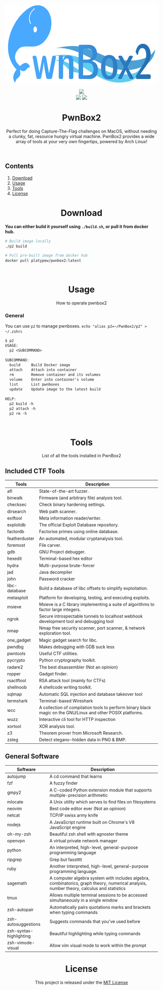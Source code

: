 <div align="center">
    <img width="640" height="259" src="images/logo-rectangle.png"/>
    <br/>
    <br/>
    <a href="https://gitlab.com/PlatyPew/PwnBox2/pipelines/latest"><img src="https://gitlab.com/PlatyPew/Pwnbox2/badges/master/pipeline.svg"></a>
    <br/>
    <a href="https://gitlab.com/PlatyPew/PwnBox2/-/blob/master/LICENSE"><img src="https://img.shields.io/badge/license-MIT-green.svg"></a>
    <a href="https://hub.docker.com/_/docker"><img src="https://img.shields.io/badge/docker-19.03.8-blue.svg"></a>
    <br/>
    <h1>PwnBox2</h1>
    <p>Perfect for doing Capture-The-Flag challenges on MacOS, without needing a clunky, fat, resource hungry virtual machine. PwnBox2 provides a wide array of tools at your very own fingertips, powered by Arch Linux!</p>
    <br/>
</div>

## Contents
1. [Download](#download)
2. [Usage](#usage)
3. [Tools](#tools)
4. [License](#license)

<div align="center">
    <h1>Download</h1>
</div>

**You can either build it yourself using `./build.sh`, or pull it from docker hub.**

```bash
# Build image locally
./p2 build
```

```bash
# Pull pre-built image from docker hub
docker pull platypew/pwnbox2:latest
```

<br/>
<div align="center">
    <h1>Usage</h1>
    <p>How to operate pwnbox2</p>
</div>

### General
You can use `p2` to manage pwnboxes. `echo "alias p2=~/PwnBox2/p2" > ~/.zshrc`

```
$ p2
USAGE:
  p2 <SUBCOMMAND>

SUBCOMMAND:
  build     Build Docker image
  attach    Attach into container
  rm        Remove container and its volumes
  volume    Enter into container's volume
  list      List pwnboxes
  update    Update image to the latest build

HELP:
  p2 build -h
  p2 attach -h
  p2 rm -h
```

<br/>
<div align="center">
    <h1>Tools</h1>
    <p>List of all the tools installed in PwnBox2</p>
</div>

## Included CTF Tools
| Tools         | Description                                                                                                 |
|---------------|-------------------------------------------------------------------------------------------------------------|
| afl           | State-of-the-art fuzzer.                                                                                    |
| binwalk       | Firmware (and arbitrary file) analysis tool.                                                                |
| checksec      | Check binary hardening settings.                                                                            |
| dirsearch     | Web path scanner.                                                                                           |
| exiftool      | Meta information reader/writer.                                                                             |
| exploitdb     | The official Exploit Database repository.                                                                   |
| factordb      | Factorise primes using online database.                                                                     |
| featherduster | An automated, modular cryptanalysis tool.                                                                   |
| foremost      | File carver.                                                                                                |
| gdb           | GNU Project debugger.                                                                                       |
| hexedit       | Terminal-based hex editor                                                                                   |
| hydra         | Multi-purpose brute-forcer                                                                                  |
| jad           | Java decompiler                                                                                             |
| john          | Password cracker                                                                                            |
| libc-database | Build a database of libc offsets to simplify exploitation.                                                  |
| metasploit    | Platform for developing, testing, and executing exploits.                                                   |
| msieve        | Msieve is a C library implementing a suite of algorithms to factor large integers.                          |
| ngrok         | Secure introspectable tunnels to localhost webhook development tool and debugging tool                      |
| nmap          | Nmap free security scanner, port scanner, & network exploration tool.                                       |
| one_gadget    | Magic gadget search for libc.                                                                               |
| pwndbg        | Makes debugging with GDB suck less                                                                          |
| pwntools      | Useful CTF utilities.                                                                                       |
| pycrypto      | Python cryptography toolkit.                                                                                |
| radare2       | The best disassembler (Not an opinion)                                                                      |
| ropper        | Gadget finder.                                                                                              |
| rsactftool    | RSA attack tool (mainly for CTFs)                                                                           |
| shellnoob     | A shellcode writing toolkit.                                                                                |
| sqlmap        | Automatic SQL injection and database takeover tool                                                          |
| termshark     | Terminal-based Wireshark                                                                                    |
| wcc           | A collection of compilation tools to perform binary black magic on the GNU/Linux and other POSIX platforms. |
| wuzz          | Interactive cli tool for HTTP inspection                                                                    |
| xortool       | XOR analysis tool.                                                                                          |
| z3            | Theorem prover from Microsoft Research.                                                                     |
| zsteg         | Detect stegano-hidden data in PNG & BMP.                                                                    |

## General Software
| Software                                                               | Description                                                                                                                              |
|------------------------------------------------------------------------|------------------------------------------------------------------------------------------------------------------------------------------|
| autojump                                                               | A cd command that learns                                                                                                                 |
| fzf                                                                    | A fuzzy finder                                                                                                                           |
| gmpy2                                                                  | A C-coded Python extension module that supports multiple-precision arithmetic                                                            |
| mlocate                                                                | A Unix utility which serves to find files on filesystems                                                                                 |
| neovim                                                                 | Best code editor ever (Not an opinion)                                                                                                   |
| netcat                                                                 | TCP/IP swiss army knife                                                                                                                  |
| nodejs                                                                 | A JavaScript runtime built on Chrome's V8 JavaScript engine                                                                              |
| oh-my-zsh                                                              | Beautiful zsh shell with agnoster theme                                                                                                  |
| openvpn                                                                | A virtual private network manager                                                                                                        |
| python                                                                 | An interpreted, high-level, general-purpose programming language                                                                         |
| ripgrep                                                                | Grep but fasstttt                                                                                                                        |
| ruby                                                                   | Another interpreted, high-level, general-purpose programming language.                                                                   |
| sagemath                                                               | A computer algebra system with includes algebra, combinatorics, graph theory, numerical analysis, number theory, calculus and statistics |
| tmux                                                                   | Allows multiple terminal sessions to be accessed simultaneously in a single window                                                       |
| zsh-autopair                                                           | Automatically pairs quotations marks and brackets when typing commands                                                                   |
| zsh-autosuggestions                                                    | Suggests commands that you've used before                                                                                                |
| zsh-syntax-highlighting                                                | Beautiful highlighting while typing commands                                                                                             |
| zsh-vimode-visual                                                      | Allow vim visual mode to work within the prompt                                                                                          |

<div align="center">
    <h1>License</h1>
    <p>This project is released under the <a href="https://gitlab.com/PlatyPew/PwnBox2/-/blob/master/LICENSE">MIT License</a></p>
</div>
